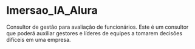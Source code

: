 # Imersao_IA_Alura
Consultor de gestão para avaliação de funcionários. Este é um consultor que poderá auxiliar gestores e líderes de equipes a tomarem decisões difíceis em uma empresa.
